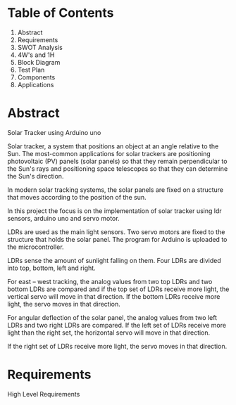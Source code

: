# Table of Contents
1. Abstract
2. Requirements
3. SWOT Analysis
4. 4W's and 1H
5. Block Diagram
6. Test Plan
7.  Components
8.  Applications

# Abstract
Solar Tracker using Arduino uno

Solar tracker, a system that positions an object at an angle relative to the Sun. The most-common applications for solar trackers are positioning photovoltaic (PV) panels (solar panels) so that they remain perpendicular to the Sun's rays and positioning space telescopes so that they can determine the Sun's direction.

In modern solar tracking systems, the solar panels are fixed on a structure that moves according to the position of the sun.

In this project the focus is on the implementation of solar tracker using ldr sensors, arduino uno and servo motor.

LDRs are used as the main light sensors. Two servo motors are fixed to the structure that holds the solar panel. The program for Arduino is uploaded to the microcontroller.

LDRs sense the amount of sunlight falling on them. Four LDRs are divided into top, bottom, left and right.

For east – west tracking, the analog values from two top LDRs and two bottom LDRs are compared and if the top set of LDRs receive more light, the vertical servo will move in that direction. If the bottom LDRs receive more light, the servo moves in that direction.

For angular deflection of the solar panel, the analog values from two left LDRs and two right LDRs are compared. If the left set of LDRs receive more light than the right set, the horizontal servo will move in that direction.

If the right set of LDRs receive more light, the servo moves in that direction.


# Requirements

High Level Requirements

  
